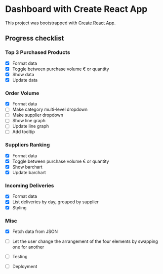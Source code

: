 # Dashboard with Create React App

This project was bootstrapped with [Create React App](https://github.com/facebook/create-react-app).

## Progress checklist

### Top 3 Purchased Products
- [x] Format data
- [x] Toggle between purchase volume € or quantity
- [x] Show data
- [x] Update data

### Order Volume
- [x] Format data
- [ ] Make category multi-level dropdown
- [ ] Make supplier dropdown
- [ ] Show line graph
- [ ] Update line graph
- [ ] Add tooltip

### Suppliers Ranking
- [x] Format data
- [x] Toggle between purchase volume € or quantity
- [x] Show barchart
- [x] Update barchart

### Incoming Deliveries
- [x] Format data
- [x] List deliveries by day, grouped by supplier
- [x] Styling

### Misc
- [x] Fetch data from JSON
- [ ] Let the user change the arrangement of the four elements by swapping one for another
- [ ] Testing
- [ ] Deployment

